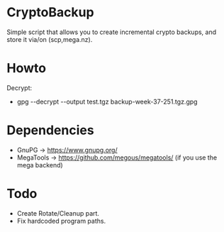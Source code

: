 # CryptoBackup
Simple script that allows you to create incremental crypto backups, and store it via/on (scp,mega.nz).

# Howto
Decrypt: 
 * gpg --decrypt --output test.tgz backup-week-37-251.tgz.gpg

# Dependencies
* GnuPG -> https://www.gnupg.org/
* MegaTools -> https://github.com/megous/megatools/ (if you use the mega backend)

# Todo
* Create Rotate/Cleanup part.
* Fix hardcoded program paths.